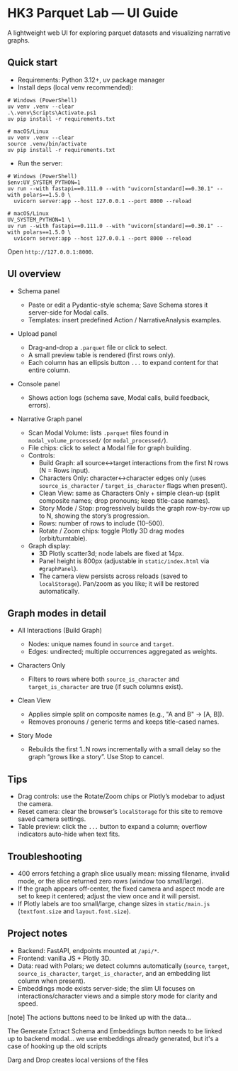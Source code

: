 # HK3 Parquet Lab — UI Guide

A lightweight web UI for exploring parquet datasets and visualizing narrative graphs.

## Quick start

- Requirements: Python 3.12+, uv package manager
- Install deps (local venv recommended):

```
# Windows (PowerShell)
uv venv .venv --clear
.\.venv\Scripts\Activate.ps1
uv pip install -r requirements.txt

# macOS/Linux
uv venv .venv --clear
source .venv/bin/activate
uv pip install -r requirements.txt
```

- Run the server:
```
# Windows (PowerShell)
$env:UV_SYSTEM_PYTHON=1
uv run --with fastapi==0.111.0 --with "uvicorn[standard]==0.30.1" --with polars==1.5.0 \
  uvicorn server:app --host 127.0.0.1 --port 8000 --reload

# macOS/Linux
UV_SYSTEM_PYTHON=1 \
uv run --with fastapi==0.111.0 --with "uvicorn[standard]==0.30.1" --with polars==1.5.0 \
  uvicorn server:app --host 127.0.0.1 --port 8000 --reload
```

Open `http://127.0.0.1:8000`.

## UI overview

- Schema panel
  - Paste or edit a Pydantic-style schema; Save Schema stores it server-side for Modal calls.
  - Templates: insert predefined Action / NarrativeAnalysis examples.

- Upload panel
  - Drag-and-drop a `.parquet` file or click to select.
  - A small preview table is rendered (first rows only).
  - Each column has an ellipsis button `...` to expand content for that entire column.

- Console panel
  - Shows action logs (schema save, Modal calls, build feedback, errors).

- Narrative Graph panel
  - Scan Modal Volume: lists `.parquet` files found in `modal_volume_processed/` (or `modal_processed/`).
  - File chips: click to select a Modal file for graph building.
  - Controls:
    - Build Graph: all source↔target interactions from the first N rows (N = Rows input).
    - Characters Only: character↔character edges only (uses `source_is_character` / `target_is_character` flags when present).
    - Clean View: same as Characters Only + simple clean-up (split composite names; drop pronouns; keep title-case names).
    - Story Mode / Stop: progressively builds the graph row-by-row up to N, showing the story’s progression.
    - Rows: number of rows to include (10–500).
    - Rotate / Zoom chips: toggle Plotly 3D drag modes (orbit/turntable).
  - Graph display:
    - 3D Plotly scatter3d; node labels are fixed at 14px.
    - Panel height is 800px (adjustable in `static/index.html` via `#graphPanel`).
    - The camera view persists across reloads (saved to `localStorage`). Pan/zoom as you like; it will be restored automatically.

## Graph modes in detail

- All Interactions (Build Graph)
  - Nodes: unique names found in `source` and `target`.
  - Edges: undirected; multiple occurrences aggregated as weights.

- Characters Only
  - Filters to rows where both `source_is_character` and `target_is_character` are true (if such columns exist).

- Clean View
  - Applies simple split on composite names (e.g., "A and B" → [A, B]).
  - Removes pronouns / generic terms and keeps title-cased names.

- Story Mode
  - Rebuilds the first 1..N rows incrementally with a small delay so the graph “grows like a story”. Use Stop to cancel.

## Tips

- Drag controls: use the Rotate/Zoom chips or Plotly’s modebar to adjust the camera.
- Reset camera: clear the browser’s `localStorage` for this site to remove saved camera settings.
- Table preview: click the `...` button to expand a column; overflow indicators auto-hide when text fits.

## Troubleshooting

- 400 errors fetching a graph slice usually mean: missing filename, invalid mode, or the slice returned zero rows (window too small/large).
- If the graph appears off-center, the fixed camera and aspect mode are set to keep it centered; adjust the view once and it will persist.
- If Plotly labels are too small/large, change sizes in `static/main.js` (`textfont.size` and `layout.font.size`).

## Project notes

- Backend: FastAPI, endpoints mounted at `/api/*`.
- Frontend: vanilla JS + Plotly 3D.
- Data: read with Polars; we detect columns automatically (`source`, `target`, `source_is_character`, `target_is_character`, and an embedding list column when present).
- Embeddings mode exists server-side; the slim UI focuses on interactions/character views and a simple story mode for clarity and speed. 

[note]
The actions buttons need to be linked up with the data...

The Generate Extract Schema and Embeddings button needs to be linked up to backend modal...
we use embeddings already generated, but it's a case of hooking up the old scripts

Darg and Drop creates local versions of the files